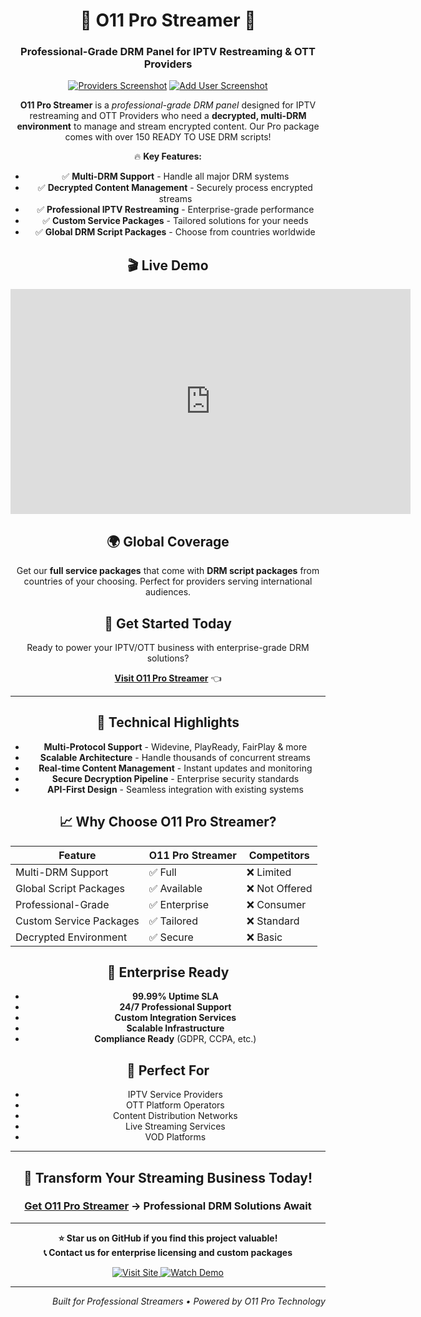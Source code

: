 <div align="center">

# 🚀 O11 Pro Streamer 🚀
### Professional-Grade DRM Panel for IPTV Restreaming & OTT Providers

[![Providers Screenshot](https://i.ibb.co/C3zMdW1Z/Providers.png)](https://i.ibb.co/C3zMdW1Z/Providers.png)
[![Add User Screenshot](https://i.ibb.co/HDZg3CNM/Adduser.png)](https://i.ibb.co/HDZg3CNM/Adduser.png)

<p>
  <strong>O11 Pro Streamer</strong> is a <em>professional-grade DRM panel</em> designed for IPTV restreaming and OTT Providers who need a <strong>decrypted, multi-DRM environment</strong> to manage and stream encrypted content. Our Pro package comes with over 150 READY TO USE DRM scripts!
</p>

🔥 **Key Features:**
- ✅ **Multi-DRM Support** - Handle all major DRM systems
- ✅ **Decrypted Content Management** - Securely process encrypted streams
- ✅ **Professional IPTV Restreaming** - Enterprise-grade performance
- ✅ **Custom Service Packages** - Tailored solutions for your needs
- ✅ **Global DRM Script Packages** - Choose from countries worldwide

## 🎬 Live Demo
<div align="center">
  <iframe src="https://player.vimeo.com/video/1127665826?h=ad8bbc57f6" width="640" height="360" frameborder="0" allow="autoplay; fullscreen" allowfullscreen></iframe>
</div>

## 🌍 Global Coverage
Get our **full service packages** that come with **DRM script packages** from countries of your choosing. Perfect for providers serving international audiences.

## 🚀 Get Started Today
Ready to power your IPTV/OTT business with enterprise-grade DRM solutions?

**[Visit O11 Pro Streamer](https://o11pro.com/)** 👈

---

## 🔧 Technical Highlights
- **Multi-Protocol Support** - Widevine, PlayReady, FairPlay & more
- **Scalable Architecture** - Handle thousands of concurrent streams
- **Real-time Content Management** - Instant updates and monitoring
- **Secure Decryption Pipeline** - Enterprise security standards
- **API-First Design** - Seamless integration with existing systems

## 📈 Why Choose O11 Pro Streamer?
| Feature | O11 Pro Streamer | Competitors |
|---------|------------------|-------------|
| Multi-DRM Support | ✅ Full | ❌ Limited |
| Global Script Packages | ✅ Available | ❌ Not Offered |
| Professional-Grade | ✅ Enterprise | ❌ Consumer |
| Custom Service Packages | ✅ Tailored | ❌ Standard |
| Decrypted Environment | ✅ Secure | ❌ Basic |

## 💼 Enterprise Ready
- **99.99% Uptime SLA**
- **24/7 Professional Support**
- **Custom Integration Services**
- **Scalable Infrastructure**
- **Compliance Ready** (GDPR, CCPA, etc.)

## 🎯 Perfect For
- IPTV Service Providers
- OTT Platform Operators
- Content Distribution Networks
- Live Streaming Services
- VOD Platforms

---

<div align="center">

## 🚀 **Transform Your Streaming Business Today!**
### [Get O11 Pro Streamer](https://o11pro.com/) → Professional DRM Solutions Await

</div>

---

<div align="center">
  
**⭐ Star us on GitHub if you find this project valuable!**  
**📞 Contact us for enterprise licensing and custom packages**

<p>
  <a href="https://o11pro.com/">
    <img src="https://img.shields.io/badge/Visit%20Site-o11pro.com-brightgreen?style=for-the-badge&logo=globe" alt="Visit Site">
  </a>
  <a href="https://player.vimeo.com/video/1127665826?h=ad8bbc57f6">
    <img src="https://img.shields.io/badge/Watch%20Demo-Vimeo-blue?style=for-the-badge&logo=vimeo" alt="Watch Demo">
  </a>
</p>

</div>

---

<div align="right">
  <em>Built for Professional Streamers • Powered by O11 Pro Technology</em>
</div>

</div>
